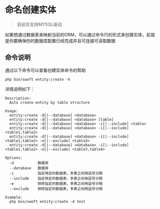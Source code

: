 # 命名创建实体

> 目前仅支持MYSQL驱动

如果想通过数据表来映射当前的ORM，可以通过命令行的形式来创建实体，前提是你要确保你的数据库配置已经完成并且可连接可读取数据

## 命令说明

通过以下命令可以查看创建实体命令的帮助

```
php bin/swoft entity:create -h
```

详情说明如下：

```
Description:
  Auto create entity by table structure

Usage:
  entity:create -d[|--database] <database>
  entity:create -d[|--database] <database> [table]
  entity:create -d[|--database] <database> -i[|--include] <table>
  entity:create -d[|--database] <database> -i[|--include] <table1,table2>
  entity:create -d[|--database] <database> -i[|--include] <table1,table2> -e[|--exclude] <table3>
  entity:create -d[|--database] <database> -i[|--include] <table1,table2> -e[|--exclude] <table3,table4>

Options:
  -d           数据库
  --database   数据库
  -i           指定特定的数据表，多表之间用逗号分隔
  --include    指定特定的数据表，多表之间用逗号分隔
  -e           排除指定的数据表，多表之间用逗号分隔
  --exclude    排除指定的数据表，多表之间用逗号分隔

Example:
  php bin/swoft entity:create -d test
```
